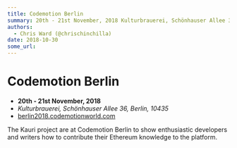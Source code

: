 ```yaml
---
title: Codemotion Berlin
summary: 20th - 21st November, 2018 Kulturbrauerei, Schönhauser Allee 36, Berlin, 10435 berlin2018.codemotionworld.com The Kauri project are at Codemotion Berlin to show enthusiastic developers and writers how to contribute their Ethereum knowledge to the platform.
authors:
  - Chris Ward (@chrischinchilla)
date: 2018-10-30
some_url: 
---
```


# Codemotion Berlin

- **20th - 21st November, 2018**
- *Kulturbrauerei, Schönhauser Allee 36, Berlin, 10435*
- [berlin2018.codemotionworld.com](http://berlin2018.codemotionworld.coml)

The Kauri project are at Codemotion Berlin to show enthusiastic developers and writers how to contribute their Ethereum knowledge to the platform.
